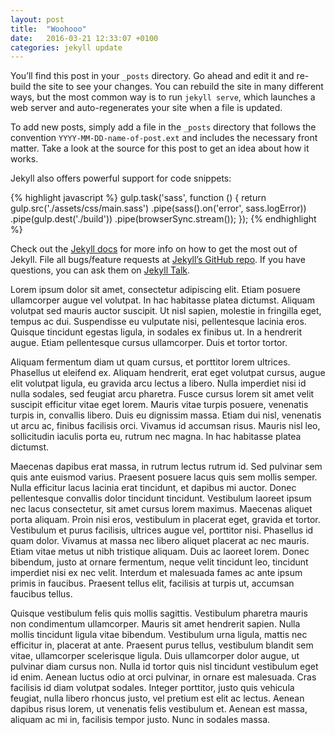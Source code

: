 ```yaml
---
layout: post
title:  "Woohooo"
date:   2016-03-21 12:33:07 +0100
categories: jekyll update
---
```

You’ll find this post in your `_posts` directory. Go ahead and edit it and re-build the site to see your changes. You can rebuild the site in many different ways, but the most common way is to run `jekyll serve`, which launches a web server and auto-regenerates your site when a file is updated.

To add new posts, simply add a file in the `_posts` directory that follows the convention `YYYY-MM-DD-name-of-post.ext` and includes the necessary front matter. Take a look at the source for this post to get an idea about how it works.

Jekyll also offers powerful support for code snippets:

{% highlight javascript %}
gulp.task('sass', function () {
           return gulp.src('./assets/css/main.sass')
              .pipe(sass().on('error', sass.logError))
              .pipe(gulp.dest('./build'))
              .pipe(browserSync.stream());
        });
{% endhighlight %}

Check out the [Jekyll docs][jekyll-docs] for more info on how to get the most out of Jekyll. File all bugs/feature requests at [Jekyll’s GitHub repo][jekyll-gh]. If you have questions, you can ask them on [Jekyll Talk][jekyll-talk].

Lorem ipsum dolor sit amet, consectetur adipiscing elit. Etiam posuere ullamcorper augue vel volutpat. In hac habitasse platea dictumst. Aliquam volutpat sed mauris auctor suscipit. Ut nisl sapien, molestie in fringilla eget, tempus ac dui. Suspendisse eu vulputate nisi, pellentesque lacinia eros. Quisque tincidunt egestas ligula, in sodales ex finibus ut. In a hendrerit augue. Etiam pellentesque cursus ullamcorper. Duis et tortor tortor.

Aliquam fermentum diam ut quam cursus, et porttitor lorem ultrices. Phasellus ut eleifend ex. Aliquam hendrerit, erat eget volutpat cursus, augue elit volutpat ligula, eu gravida arcu lectus a libero. Nulla imperdiet nisi id nulla sodales, sed feugiat arcu pharetra. Fusce cursus lorem sit amet velit suscipit efficitur vitae eget lorem. Mauris vitae turpis posuere, venenatis turpis in, convallis libero. Duis eu dignissim massa. Etiam dui nisl, venenatis ut arcu ac, finibus facilisis orci. Vivamus id accumsan risus. Mauris nisl leo, sollicitudin iaculis porta eu, rutrum nec magna. In hac habitasse platea dictumst.

Maecenas dapibus erat massa, in rutrum lectus rutrum id. Sed pulvinar sem quis ante euismod varius. Praesent posuere lacus quis sem mollis semper. Nulla efficitur lacus lacinia erat tincidunt, et dapibus mi auctor. Donec pellentesque convallis dolor tincidunt tincidunt. Vestibulum laoreet ipsum nec lacus consectetur, sit amet cursus lorem maximus. Maecenas aliquet porta aliquam. Proin nisi eros, vestibulum in placerat eget, gravida et tortor. Vestibulum et purus facilisis, ultrices augue vel, porttitor nisi. Phasellus id quam dolor. Vivamus at massa nec libero aliquet placerat ac nec mauris. Etiam vitae metus ut nibh tristique aliquam. Duis ac laoreet lorem. Donec bibendum, justo at ornare fermentum, neque velit tincidunt leo, tincidunt imperdiet nisi ex nec velit. Interdum et malesuada fames ac ante ipsum primis in faucibus. Praesent tellus elit, facilisis at turpis ut, accumsan faucibus tellus.

Quisque vestibulum felis quis mollis sagittis. Vestibulum pharetra mauris non condimentum ullamcorper. Mauris sit amet hendrerit sapien. Nulla mollis tincidunt ligula vitae bibendum. Vestibulum urna ligula, mattis nec efficitur in, placerat at ante. Praesent purus tellus, vestibulum blandit sem vitae, ullamcorper scelerisque ligula. Duis ullamcorper dolor augue, ut pulvinar diam cursus non. Nulla id tortor quis nisl tincidunt vestibulum eget id enim. Aenean luctus odio at orci pulvinar, in ornare est malesuada. Cras facilisis id diam volutpat sodales. Integer porttitor, justo quis vehicula feugiat, nulla libero rhoncus justo, vel pretium est elit ac lectus. Aenean dapibus risus lorem, ut venenatis felis vestibulum et. Aenean est massa, aliquam ac mi in, facilisis tempor justo. Nunc in sodales massa.

[jekyll-docs]: http://jekyllrb.com/docs/home
[jekyll-gh]:   https://github.com/jekyll/jekyll
[jekyll-talk]: https://talk.jekyllrb.com/
